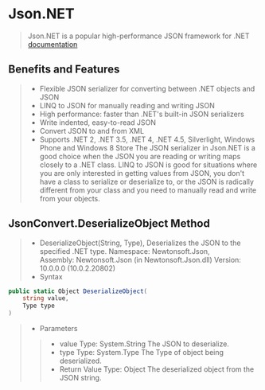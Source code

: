 # Json.NET
> Json.NET is a popular high-performance JSON framework for .NET
> [documentation](https://www.newtonsoft.com/json/help/html/Introduction.htm)

## Benefits and Features
> - Flexible JSON serializer for converting between .NET objects and JSON
> - LINQ to JSON for manually reading and writing JSON
> - High performance: faster than .NET's built-in JSON serializers
> - Write indented, easy-to-read JSON
> - Convert JSON to and from XML
> - Supports .NET 2, .NET 3.5, .NET 4, .NET 4.5, Silverlight, Windows Phone and Windows 8 Store
> The JSON serializer in Json.NET is a good choice when the JSON you are reading or writing maps closely to a .NET class.
> LINQ to JSON is good for situations where you are only interested in getting values from JSON, you don't have a class to serialize or deserialize to, or the JSON is radically different from your class and you need to manually read and write from your objects.

## JsonConvert.DeserializeObject Method
> - DeserializeObject(String, Type), Deserializes the JSON to the specified .NET type.
> Namespace: Newtonsoft.Json, Assembly: Newtonsoft.Json (in Newtonsoft.Json.dll) Version: 10.0.0.0 (10.0.2.20802)
> - Syntax
````C#
public static Object DeserializeObject(
	string value,
	Type type
)
````
> - Parameters
>> - value
>> Type: System.String
>> The JSON to deserialize.
>> - type
>> Type: System.Type
>> The Type of object being deserialized.
>> - Return Value
>> Type: Object
>> The deserialized object from the JSON string.

